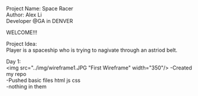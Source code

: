 Project Name: Space Racer<br/>
Author: Alex Li<br/>
Developer @GA in DENVER<br/>

WELCOME!!!<br/>

Project Idea:<br/>
Player is a spaceship who is trying to nagivate through an astriod belt. <br/>

Day 1:<br/>
<img src="../img/wireframe1.JPG "First Wireframe" width="350"/>
-Created my repo <br/>
-Pushed basic files html js css<br/>
  -nothing in them<br/>



